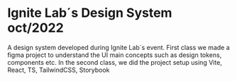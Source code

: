 # Ignite Lab´s Design System oct/2022

A design system developed during Ignite Lab´s event. First class we made a figma project to understand the UI main concepts such as design tokens, components etc. In the second class, we did the project setup using Vite, React, TS, TailwindCSS, Storybook
